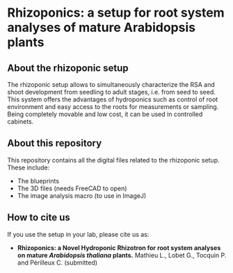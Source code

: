 Rhizoponics: a setup for root system analyses of mature Arabidopsis plants
===========
## About the rhizoponic setupThe rhizoponic setup allows to simultaneously characterize the RSA and shoot development from seedling to adult stages, i.e. from seed to seed. This system offers the advantages of hydroponics such as control of root environment and easy access to the roots for measurements or sampling. Being completely movable and low cost, it can be used in controlled cabinets. 

## About this repository

This repository contains all the digital files related to the rhizoponic setup. These include: 

- The blueprints
- The 3D files (needs FreeCAD to open)
- The image analysis macro (to use in ImageJ)


## How to cite us

If you use the setup in your lab, please cite us as:

- **Rhizoponics: a Novel Hydroponic Rhizotron for root system analyses on mature *Arabidopsis thaliana* plants.** Mathieu L., Lobet G., Tocquin P. and Périlleux C. (submitted)
